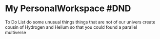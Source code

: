 # My PersonalWorkspace  #DND
To Do List
do some unusual things
things that are not of our univers 
create cousin of Hydrogen and Helium so that you could found a parallel multiverse